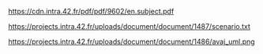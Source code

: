 https://cdn.intra.42.fr/pdf/pdf/9602/en.subject.pdf

https://projects.intra.42.fr/uploads/document/document/1487/scenario.txt

https://projects.intra.42.fr/uploads/document/document/1486/avaj_uml.png
